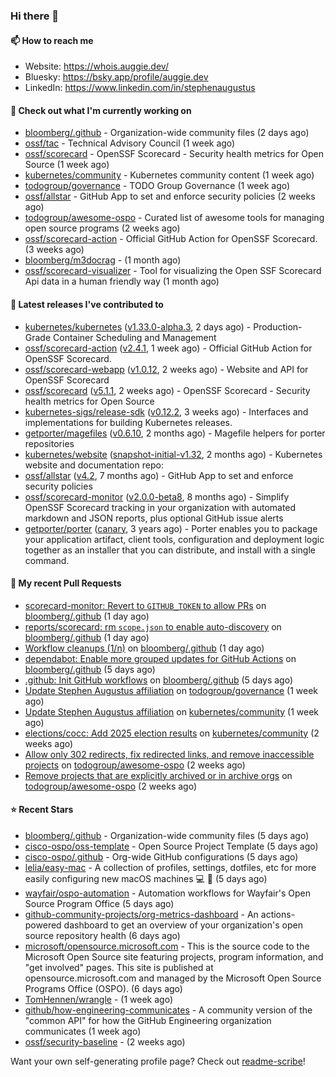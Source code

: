 ### Hi there 👋

#### 📫 How to reach me

- Website: https://whois.auggie.dev/
- Bluesky: https://bsky.app/profile/auggie.dev
- LinkedIn: https://www.linkedin.com/in/stephenaugustus

#### 👷 Check out what I'm currently working on

- [bloomberg/.github](https://github.com/bloomberg/.github) - Organization-wide community files (2 days ago)
- [ossf/tac](https://github.com/ossf/tac) - Technical Advisory Council (1 week ago)
- [ossf/scorecard](https://github.com/ossf/scorecard) - OpenSSF Scorecard - Security health metrics for Open Source (1 week ago)
- [kubernetes/community](https://github.com/kubernetes/community) - Kubernetes community content (1 week ago)
- [todogroup/governance](https://github.com/todogroup/governance) - TODO Group Governance (1 week ago)
- [ossf/allstar](https://github.com/ossf/allstar) - GitHub App to set and enforce security policies (2 weeks ago)
- [todogroup/awesome-ospo](https://github.com/todogroup/awesome-ospo) - Curated list of awesome tools for managing open source programs (2 weeks ago)
- [ossf/scorecard-action](https://github.com/ossf/scorecard-action) - Official GitHub Action for OpenSSF Scorecard. (3 weeks ago)
- [bloomberg/m3docrag](https://github.com/bloomberg/m3docrag) -  (1 month ago)
- [ossf/scorecard-visualizer](https://github.com/ossf/scorecard-visualizer) - Tool for visualizing the Open SSF Scorecard Api data in a human friendly way (1 month ago)

#### 🔭 Latest releases I've contributed to

- [kubernetes/kubernetes](https://github.com/kubernetes/kubernetes) ([v1.33.0-alpha.3](https://github.com/kubernetes/kubernetes/releases/tag/v1.33.0-alpha.3), 2 days ago) - Production-Grade Container Scheduling and Management
- [ossf/scorecard-action](https://github.com/ossf/scorecard-action) ([v2.4.1](https://github.com/ossf/scorecard-action/releases/tag/v2.4.1), 1 week ago) - Official GitHub Action for OpenSSF Scorecard.
- [ossf/scorecard-webapp](https://github.com/ossf/scorecard-webapp) ([v1.0.12](https://github.com/ossf/scorecard-webapp/releases/tag/v1.0.12), 2 weeks ago) - Website and API for OpenSSF Scorecard
- [ossf/scorecard](https://github.com/ossf/scorecard) ([v5.1.1](https://github.com/ossf/scorecard/releases/tag/v5.1.1), 2 weeks ago) - OpenSSF Scorecard - Security health metrics for Open Source
- [kubernetes-sigs/release-sdk](https://github.com/kubernetes-sigs/release-sdk) ([v0.12.2](https://github.com/kubernetes-sigs/release-sdk/releases/tag/v0.12.2), 3 weeks ago) - Interfaces and implementations for building Kubernetes releases.
- [getporter/magefiles](https://github.com/getporter/magefiles) ([v0.6.10](https://github.com/getporter/magefiles/releases/tag/v0.6.10), 2 months ago) - Magefile helpers for porter repositories
- [kubernetes/website](https://github.com/kubernetes/website) ([snapshot-initial-v1.32](https://github.com/kubernetes/website/releases/tag/snapshot-initial-v1.32), 2 months ago) - Kubernetes website and documentation repo: 
- [ossf/allstar](https://github.com/ossf/allstar) ([v4.2](https://github.com/ossf/allstar/releases/tag/v4.2), 7 months ago) - GitHub App to set and enforce security policies
- [ossf/scorecard-monitor](https://github.com/ossf/scorecard-monitor) ([v2.0.0-beta8](https://github.com/ossf/scorecard-monitor/releases/tag/v2.0.0-beta8), 8 months ago) - Simplify OpenSSF Scorecard tracking in your organization with automated markdown and JSON reports, plus optional GitHub issue alerts
- [getporter/porter](https://github.com/getporter/porter) ([canary](https://github.com/getporter/porter/releases/tag/canary), 3 years ago) - Porter enables you to package your application artifact, client tools, configuration and deployment logic together as an installer that you can distribute, and install with a single command.

#### 🔨 My recent Pull Requests

- [scorecard-monitor: Revert to `GITHUB_TOKEN` to allow PRs](https://github.com/bloomberg/.github/pull/14) on [bloomberg/.github](https://github.com/bloomberg/.github) (1 day ago)
- [reports/scorecard: rm `scope.json` to enable auto-discovery](https://github.com/bloomberg/.github/pull/13) on [bloomberg/.github](https://github.com/bloomberg/.github) (1 day ago)
- [Workflow cleanups (1/n)](https://github.com/bloomberg/.github/pull/12) on [bloomberg/.github](https://github.com/bloomberg/.github) (1 day ago)
- [dependabot: Enable more grouped updates for GitHub Actions](https://github.com/bloomberg/.github/pull/9) on [bloomberg/.github](https://github.com/bloomberg/.github) (5 days ago)
- [.github: Init GitHub workflows](https://github.com/bloomberg/.github/pull/3) on [bloomberg/.github](https://github.com/bloomberg/.github) (5 days ago)
- [Update Stephen Augustus affiliation](https://github.com/todogroup/governance/pull/375) on [todogroup/governance](https://github.com/todogroup/governance) (1 week ago)
- [Update Stephen Augustus affiliation](https://github.com/kubernetes/community/pull/8351) on [kubernetes/community](https://github.com/kubernetes/community) (1 week ago)
- [elections/cocc: Add 2025 election results](https://github.com/kubernetes/community/pull/8342) on [kubernetes/community](https://github.com/kubernetes/community) (2 weeks ago)
- [Allow only 302 redirects, fix redirected links, and remove inaccessible projects](https://github.com/todogroup/awesome-ospo/pull/69) on [todogroup/awesome-ospo](https://github.com/todogroup/awesome-ospo) (2 weeks ago)
- [Remove projects that are explicitly archived or in archive orgs](https://github.com/todogroup/awesome-ospo/pull/68) on [todogroup/awesome-ospo](https://github.com/todogroup/awesome-ospo) (2 weeks ago)

#### ⭐ Recent Stars

- [bloomberg/.github](https://github.com/bloomberg/.github) - Organization-wide community files (5 days ago)
- [cisco-ospo/oss-template](https://github.com/cisco-ospo/oss-template) - Open Source Project Template (5 days ago)
- [cisco-ospo/.github](https://github.com/cisco-ospo/.github) - Org-wide GitHub configurations (5 days ago)
- [lelia/easy-mac](https://github.com/lelia/easy-mac) - A collection of profiles, settings, dotfiles, etc for more easily configuring new macOS machines 💻 🍎 (5 days ago)
- [wayfair/ospo-automation](https://github.com/wayfair/ospo-automation) - Automation workflows for Wayfair&#39;s Open Source Program Office (5 days ago)
- [github-community-projects/org-metrics-dashboard](https://github.com/github-community-projects/org-metrics-dashboard) - An actions-powered dashboard to get an overview of your organization&#39;s open source repository health (6 days ago)
- [microsoft/opensource.microsoft.com](https://github.com/microsoft/opensource.microsoft.com) - This is the source code to the Microsoft Open Source site featuring projects, program information, and &#34;get involved&#34; pages. This site is published at opensource.microsoft.com and managed by the Microsoft Open Source Programs Office (OSPO). (6 days ago)
- [TomHennen/wrangle](https://github.com/TomHennen/wrangle) -  (1 week ago)
- [github/how-engineering-communicates](https://github.com/github/how-engineering-communicates) - A community version of the &#34;common API&#34; for how the GitHub Engineering organization communicates (1 week ago)
- [ossf/security-baseline](https://github.com/ossf/security-baseline) -  (2 weeks ago)



Want your own self-generating profile page? Check out [readme-scribe](https://github.com/muesli/readme-scribe)!
